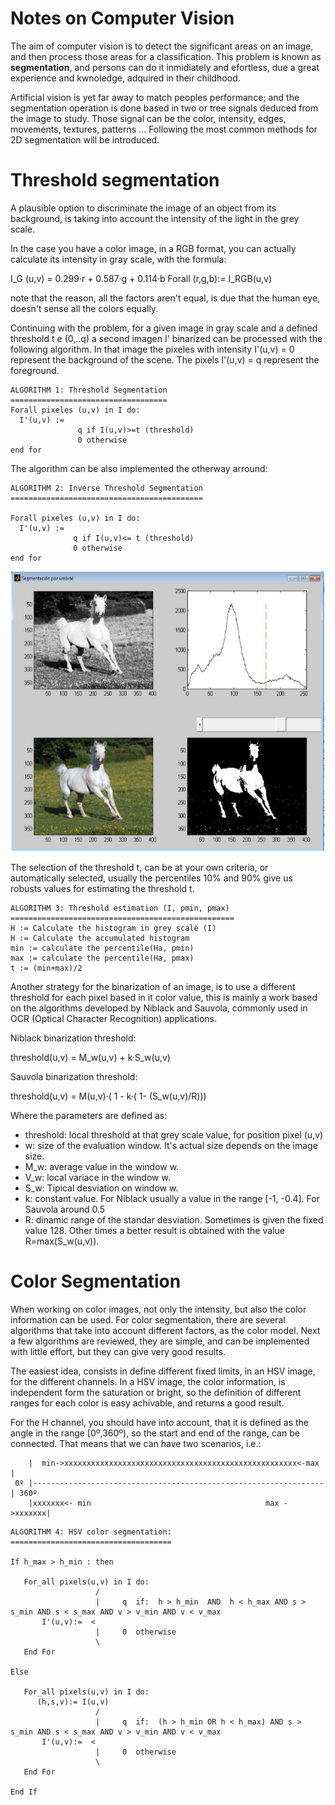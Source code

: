 # Notes on Computer Vision

The aim of computer vision is to detect the significant areas on an image, and then process those areas for a classification. This problem
is known as **segmentation**, and persons can do it inmidiately and efortless, due a great experience and kwnoledge, adquired in 
their childhood. 

Artificial vision is yet far away to match peoples performance; and the segmentation operation is done based in two or tree signals 
deduced from the image to study. Those signal can be the color, intensity, edges, movements, textures, patterns ... Following the most
common methods for 2D segmentation will be introduced.

# Threshold segmentation

A plausible option to discriminate the image of an object from its background, is taking into account the intensity of the light in the 
grey scale. 

In the case you have a color image, in a RGB format, you can actually calculate its intensity in gray scale, with the formula:

I_G (u,v) = 0.299·r + 0.587·g + 0.114·b  Forall (r,g,b):= I_RGB(u,v)

note that the reason, all the factors aren't equal, is due that the human eye, doesn't sense all the colors equally.

Continuing with the problem, for a given image in gray scale and a defined threshold t e (0,..q) a second imagen I' binarized can be
processed with the following algorithm. In that image the pixeles with intensity I'(u,v) = 0 represent the background of the scene. The pixels I'(u,v) = q represent the foreground.


```
ALGORITHM 1: Threshold Segmentation
===================================
Forall pixeles (u,v) in I do:
  I'(u,v) := 
               q if I(u,v)>=t (threshold)
               0 otherwise
end for
```
The algorithm can be also implemented the otherway arround: 

```
ALGORITHM 2: Inverse Threshold Segmentation
===========================================

Forall pixeles (u,v) in I do:
  I'(u,v) :=
              q if I(u,v)<= t (threshold)
              0 otherwise
end for
```

![Caballos](https://github.com/sergiocollado/potpourri/blob/master/Notes_on_AI/images/threshold_segmentation.PNG)


The selection of the threshold t, can be at your own criteria, or automatically selected, usually the percentiles
10% and 90% give us robusts values for estimating the threshold t.

```
ALGORITHM 3: Threshold estimation (I, pmin, pmax)
==================================================
H := Calculate the histogram in grey scale (I) 
H := Calculate the accumulated histogram
min := calculate the percentile(Ha, pmin)
max := calculate the percentile(Ha, pmax)
t := (min+max)/2
```


Another strategy for the binarization of an image, is to use a different threshold for each pixel based in it color value, this is mainly a work based on the algorithms developed by Niblack and Sauvola, commonly used in OCR (Optical Character Recognition) applications. 

Niblack binarization threshold:

threshold(u,v) = M_w(u,v) + k·S_w(u,v)

Sauvola binarization threshold:

threshold(u,v) = M(u,v)·( 1 - k·( 1- (S_w(u,v)/R)))

Where the parameters are defined as:

 - threshold: local threshold at that grey scale value, for position pixel (u,v)
 - w: size of the evaluation window. It's actual size depends on the image size.
 - M_w: average value in the window w.
 - V_w: local variace in the window w.
 - S_w: Tipical desviation on window w.
 - k: constant value. For Niblack usually a value in the range [-1, -0.4]. For Sauvola around 0.5
 - R: dinamic range of the standar desviation. Sometimes is given the fixed value 128. Other times a better result is obtained with the value R=max(S_w(u,v)).
 
# Color Segmentation

When working on color images, not only the intensity, but also the color information can be used. For color segmentation, there are
several algorithms that take into account different factors, as the color model. Next a few algorithms are reviewed, they are simple,
and can be implemented with little effort, but they can give very good results.

The easiest idea, consists in define different fixed limits, in an HSV image, for the different channels. In a HSV image, the color information, is independent form the saturation or bright, so the definition of different ranges for each color is easy achivable, and returns a good result.

For the H channel, you should have into account, that it is defined as the angle in the range [0º,360º), so the start and end of the 
range, can be connected. That means that we can have two scenarios, i.e.:

```
    |  min->xxxxxxxxxxxxxxxxxxxxxxxxxxxxxxxxxxxxxxxxxxxxxxxxxxxx<-max |
 0º |-----------------------------------------------------------------| 360º
    |xxxxxxx<- min                                       max ->xxxxxxx|
```


```
ALGORITHM 4: HSV color segmentation:
====================================

If h_max > h_min : then 

   For_all pixels(u,v) in I do:
                   /    
                   |     q  if:  h > h_min  AND  h < h_max AND s > s_min AND s < s_max AND v > v_min AND v < v_max
       I'(u,v):=  <
                   |     0  otherwise
                   \ 
   End For
   
Else

   For_all pixels(u,v) in I do:
      (h,s,v):= I(u,v)
                   /    
                   |     q  if:  (h > h_min OR h < h_max) AND s > s_min AND s < s_max AND v > v_min AND v < v_max
       I'(u,v):=  <
                   |     0  otherwise
                   \ 
   End For

End If
```













